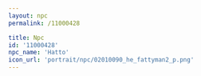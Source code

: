 ```yaml
---
layout: npc
permalink: /11000428

title: Npc
id: '11000428'
npc_name: 'Hatto'
icon_url: 'portrait/npc/02010090_he_fattyman2_p.png'
---
```

